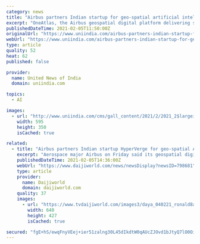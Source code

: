 ```yaml
---
category: news
title: "Airbus partners Indian startup for geo-spatial artificial intelligence"
excerpt: "OneAtlas, the Airbus geospatial digital platform delivering satellite imagery, analytics and services, will partner with Bengaluru-based startup HyperVerge, to implement and integrate new Artificial Intelligence (AI)-based analysis of satellite data."
publishedDateTime: 2021-02-05T11:50:00Z
originalUrl: "https://www.uniindia.com/airbus-partners-indian-startup-for-geo-spatial-artificial-intelligence/south/news/2311019.html"
webUrl: "https://www.uniindia.com/airbus-partners-indian-startup-for-geo-spatial-artificial-intelligence/south/news/2311019.html"
type: article
quality: 52
heat: 62
published: false

provider:
  name: United News of India
  domain: uniindia.com

topics:
  - AI

images:
  - url: "http://www.uniindia.com/cms/gall_content/2021/2/2021_2$largeimg05_Feb_2021_175227880.jpg"
    width: 595
    height: 350
    isCached: true

related:
  - title: "Airbus partners Indian startup HyperVerge for geo-spatial AI"
    excerpt: "Aerospace major Airbus on Friday said its geospatial digital platform delivering satellite imagery, analytics and services, OneAtlas, will partner with Bengaluru-based startup, HyperVerge, to implement and integrate new Artificial Intelligence (AI)-based analysis of satellite data."
    publishedDateTime: 2021-02-05T14:36:00Z
    webUrl: "https://www.daijiworld.com/news/newsDisplay?newsID=798681"
    type: article
    provider:
      name: Daijiworld
      domain: daijiworld.com
    quality: 37
    images:
      - url: "https://www.tvdaijiworld.com/images3/daya_040221_ronald8a.jpg"
        width: 640
        height: 427
        isCached: true

secured: "fgE+hS/ewqFnyVEej+ier51zalng30L45dIkdtW0qAUcZJOvd1bJtyQ7lO0Oikjl4w206MKjtIl8OMznP9QUhuE1ue9rdspyXxnvmeUESCoa6O0+QleJrmPuL5Rax90lnfmfoX35cLdIMAI9E57ltObnM0YoE02Ka4cV2fUBv2FaBfs8QoKJLDQmhbrjaMwE/9IJmFKs2Hmds7zeF64VZPtIgxgUnsczwv5ZPtIuUWLuKVVdlgqhE3HGJPmB/x6t0pHPC2yH3iJzmNf+6RjNGzeXbc5jTBezY3vmOIH4GxWcJBZ4w9vIWVKKvGEFM9x/d/If/zHFfp5oD4IgkeVMqd7QvvyqNFIefLFJpzTXrHw=;RdjnWGyK2We/Mre/97pZMw=="
---
```



